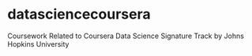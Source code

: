 # datasciencecoursera
Coursework Related to Coursera Data Science Signature Track by Johns Hopkins University
